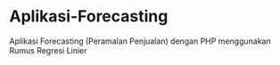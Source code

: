 # Aplikasi-Forecasting

Aplikasi Forecasting (Peramalan Penjualan) dengan PHP menggunakan Rumus Regresi Linier
